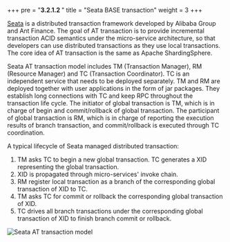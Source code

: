 +++
pre = "<b>3.2.1.2 </b>"
title = "Seata BASE transaction"
weight = 3
+++

[Seata](https://github.com/seata/seata) is a distributed transaction framework developed by Alibaba Group and Ant Finance. 
The goal of AT transaction is to provide incremental transaction ACID semantics under the micro-service architecture, 
so that developers can use distributed transactions as they use local transactions. 
The core idea of AT transaction is the same as Apache ShardingSphere.

Seata AT transaction model includes TM (Transaction Manager), RM (Resource Manager) and TC (Transaction Coordinator). 
TC is an independent service that needs to be deployed separately. 
TM and RM are deployed together with user applications in the form of jar packages. 
They establish long connections with TC and keep RPC throughout the transaction life cycle.
The initiator of global transaction is TM, which is in charge of begin and commit/rollback of global transaction.
The participant of global transaction is RM, which is in charge of reporting the execution results of branch transaction, and commit/rollback is executed through TC coordination.

A typical lifecycle of Seata managed distributed transaction:

1. TM asks TC to begin a new global transaction. TC generates a XID representing the global transaction.
2. XID is propagated through micro-services' invoke chain.
3. RM register local transaction as a branch of the corresponding global transaction of XID to TC.
4. TM asks TC for commit or rollback the corresponding global transaction of XID.
5. TC drives all branch transactions under the corresponding global transaction of XID to finish branch commit or rollback.

![Seata AT transaction model](https://shardingsphere.apache.org/document/current/img/transaction/seata-at-transaction.png)
